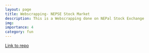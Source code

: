 ```yaml
---
layout: page
title: Webscrapping- NEPSE Stock Market
description: This is a Webscrapping done on NEPal Stock Exchange
img:
importance: 4
category: fun
---
```



[Link to repo](https://github.com/nabin2004/Webscrapping---NEPSE-stock-Market)
